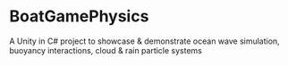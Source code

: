 # BoatGamePhysics
A Unity in C# project to showcase &amp; demonstrate ocean wave simulation, buoyancy interactions, cloud &amp; rain particle systems

